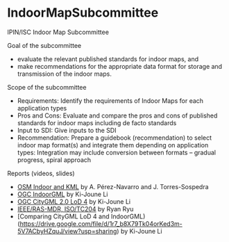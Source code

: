 # IndoorMapSubcommittee
IPIN/ISC Indoor Map Subcommittee

Goal of the subcommittee
 - evaluate the relevant published standards for indoor maps,  and
 - make recommendations for the appropriate data format for storage and transmission of the indoor maps.

Scope of the subcommittee
 - Requirements: Identify the requirements of Indoor Maps for each application types
 - Pros and Cons: Evaluate and compare the pros and cons of published standards for indoor maps including de facto standards
 - Input to SDI: Give inputs to the SDI
 - Recommendation: Prepare a guidebook (recommendation) to select indoor map format(s) and integrate them depending on application types: Integration may include conversion between formats – gradual progress, spiral approach
 
Reports (videos, slides)
 - [OSM Indoor and KML](https://drive.google.com/file/d/1E52o3sSWzTxmU9ssjlAMSfK1fuTnToCj/view?usp=sharing) by A. Pérez-Navarro and J. Torres-Sospedra
 - [OGC IndoorGML](https://drive.google.com/file/d/1zHHGIuE4W-qJn6XynZbFWsB68sjHZsVe/view?usp=sharing) by Ki-Joune Li
 - [OGC CityGML 2.0 LoD 4](https://drive.google.com/file/d/1GwFPwVChe4Lcj-T0DPONn8PsS93By7Mb/view?usp=sharing) by Ki-Joune Li
 - [IEEE/RAS-MDR, ISO/TC204](https://drive.google.com/file/d/1s2sJsr708EkZsUQT0g1yIIkNjPCHSUSk/view?usp=sharing) by Ryan Ryu
 - [Comparing CityGML LoD 4 and IndoorGML)(https://drive.google.com/file/d/1r7_b8X79Tk04orKed3m-5V7ACbyHZquJ/view?usp=sharing) by Ki-Joune Li

